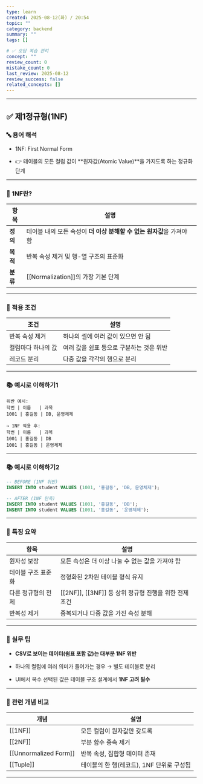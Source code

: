 ```yaml
---
type: learn
created: 2025-08-12(화) / 20:54
topic: ""
category: backend
summary: ""
tags: []

# ✅ 오답 복습 관리
concept: ""
review_count: 0
mistake_count: 0
last_review: 2025-08-12
review_success: false
related_concepts: []
---
```

---

## ✅ 제1정규형(1NF)

### 🔤 용어 해석

- 1NF: First Normal Form
    
- 👉 테이블의 모든 컬럼 값이 **원자값(Atomic Value)**을 가지도록 하는 정규화 단계
    

---

### 🧩 1NF란?

|항목|설명|
|---|---|
|**정의**|테이블 내의 모든 속성이 **더 이상 분해할 수 없는 원자값**을 가져야 함|
|**목적**|반복 속성 제거 및 행-열 구조의 표준화|
|**분류**|[[Normalization]]의 가장 기본 단계|

---

### 🧱 적용 조건

|조건|설명|
|---|---|
|반복 속성 제거|하나의 셀에 여러 값이 있으면 안 됨|
|컬럼마다 하나의 값|여러 값을 쉼표 등으로 구분하는 것은 위반|
|레코드 분리|다중 값을 각각의 행으로 분리|

---

### 📚 예시로 이해하기1

```plaintext
위반 예시:
학번 | 이름   | 과목
1001 | 홍길동 | DB, 운영체제

→ 1NF 적용 후:
학번 | 이름   | 과목
1001 | 홍길동 | DB
1001 | 홍길동 | 운영체제
```

---

### 📚 예시로 이해하기2

```sql
-- BEFORE (1NF 위반)
INSERT INTO student VALUES (1001, '홍길동', 'DB, 운영체제');

-- AFTER (1NF 만족)
INSERT INTO student VALUES (1001, '홍길동', 'DB');
INSERT INTO student VALUES (1001, '홍길동', '운영체제');
```

---

### 🧠 특징 요약

|항목|설명|
|---|---|
|원자성 보장|모든 속성은 더 이상 나눌 수 없는 값을 가져야 함|
|테이블 구조 표준화|정형화된 2차원 테이블 형식 유지|
|다른 정규형의 전제|[[2NF]], [[3NF]] 등 상위 정규형 진행을 위한 전제 조건|
|반복성 제거|중복되거나 다중 값을 가진 속성 분해|

---

### 🎯 실무 팁

- **CSV로 보이는 데이터(쉼표 포함 값)는 대부분 1NF 위반**
    
- 하나의 컬럼에 여러 의미가 들어가는 경우 → 별도 테이블로 분리
    
- UI에서 복수 선택된 값은 테이블 구조 설계에서 **1NF 고려 필수**
    

---

### 🧩 관련 개념 비교

|개념|설명|
|---|---|
|[[1NF]]|모든 컬럼이 원자값만 갖도록|
|[[2NF]]|부분 함수 종속 제거|
|[[Unnormalized Form]]|반복 속성, 집합형 데이터 존재|
|[[Tuple]]|테이블의 한 행(레코드), 1NF 단위로 구성됨|

---